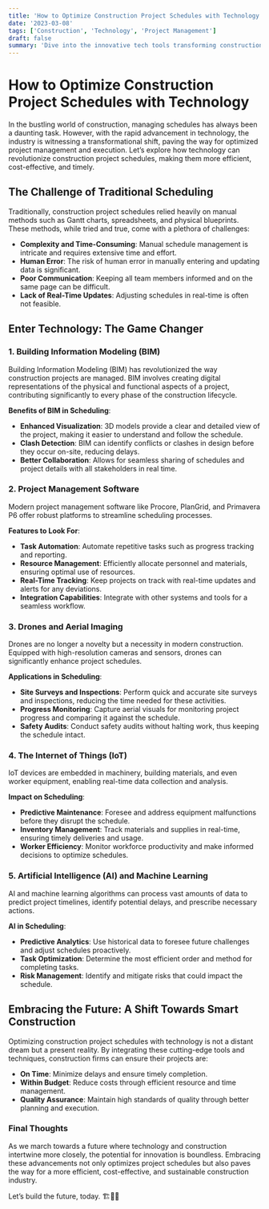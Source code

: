 ```yaml
---
title: 'How to Optimize Construction Project Schedules with Technology'
date: '2023-03-08'
tags: ['Construction', 'Technology', 'Project Management']
draft: false
summary: 'Dive into the innovative tech tools transforming construction project scheduling, ensuring efficiency, reduced costs, and timely project completion.'
---
```


# How to Optimize Construction Project Schedules with Technology

In the bustling world of construction, managing schedules has always been a daunting task. However, with the rapid advancement in technology, the industry is witnessing a transformational shift, paving the way for optimized project management and execution. Let’s explore how technology can revolutionize construction project schedules, making them more efficient, cost-effective, and timely.

## The Challenge of Traditional Scheduling

Traditionally, construction project schedules relied heavily on manual methods such as Gantt charts, spreadsheets, and physical blueprints. These methods, while tried and true, come with a plethora of challenges:
- **Complexity and Time-Consuming**: Manual schedule management is intricate and requires extensive time and effort.
- **Human Error**: The risk of human error in manually entering and updating data is significant.
- **Poor Communication**: Keeping all team members informed and on the same page can be difficult.
- **Lack of Real-Time Updates**: Adjusting schedules in real-time is often not feasible.

## Enter Technology: The Game Changer

### 1. **Building Information Modeling (BIM)**



Building Information Modeling (BIM) has revolutionized the way construction projects are managed. BIM involves creating digital representations of the physical and functional aspects of a project, contributing significantly to every phase of the construction lifecycle.

**Benefits of BIM in Scheduling**:
- **Enhanced Visualization**: 3D models provide a clear and detailed view of the project, making it easier to understand and follow the schedule.
- **Clash Detection**: BIM can identify conflicts or clashes in design before they occur on-site, reducing delays.
- **Better Collaboration**: Allows for seamless sharing of schedules and project details with all stakeholders in real time.

### 2. **Project Management Software**

Modern project management software like Procore, PlanGrid, and Primavera P6 offer robust platforms to streamline scheduling processes.

**Features to Look For**:
- **Task Automation**: Automate repetitive tasks such as progress tracking and reporting.
- **Resource Management**: Efficiently allocate personnel and materials, ensuring optimal use of resources.
- **Real-Time Tracking**: Keep projects on track with real-time updates and alerts for any deviations.
- **Integration Capabilities**: Integrate with other systems and tools for a seamless workflow.

### 3. **Drones and Aerial Imaging**

Drones are no longer a novelty but a necessity in modern construction. Equipped with high-resolution cameras and sensors, drones can significantly enhance project schedules.

**Applications in Scheduling**:
- **Site Surveys and Inspections**: Perform quick and accurate site surveys and inspections, reducing the time needed for these activities.
- **Progress Monitoring**: Capture aerial visuals for monitoring project progress and comparing it against the schedule.
- **Safety Audits**: Conduct safety audits without halting work, thus keeping the schedule intact.

### 4. **The Internet of Things (IoT)**

IoT devices are embedded in machinery, building materials, and even worker equipment, enabling real-time data collection and analysis.

**Impact on Scheduling**:
- **Predictive Maintenance**: Foresee and address equipment malfunctions before they disrupt the schedule.
- **Inventory Management**: Track materials and supplies in real-time, ensuring timely deliveries and usage.
- **Worker Efficiency**: Monitor workforce productivity and make informed decisions to optimize schedules.

### 5. **Artificial Intelligence (AI) and Machine Learning**

AI and machine learning algorithms can process vast amounts of data to predict project timelines, identify potential delays, and prescribe necessary actions.

**AI in Scheduling**:
- **Predictive Analytics**: Use historical data to foresee future challenges and adjust schedules proactively.
- **Task Optimization**: Determine the most efficient order and method for completing tasks.
- **Risk Management**: Identify and mitigate risks that could impact the schedule.

## Embracing the Future: A Shift Towards Smart Construction

Optimizing construction project schedules with technology is not a distant dream but a present reality. By integrating these cutting-edge tools and techniques, construction firms can ensure their projects are:
- **On Time**: Minimize delays and ensure timely completion.
- **Within Budget**: Reduce costs through efficient resource and time management.
- **Quality Assurance**: Maintain high standards of quality through better planning and execution.

### Final Thoughts

As we march towards a future where technology and construction intertwine more closely, the potential for innovation is boundless. Embracing these advancements not only optimizes project schedules but also paves the way for a more efficient, cost-effective, and sustainable construction industry.

Let’s build the future, today. 🏗️💼🚀